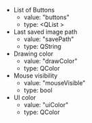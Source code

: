 - List of Buttons
    - value: "buttons"
    - type: <QList<int> >
- Last saved image path
    - value: "savePath"
    - type: QString
- Drawing color
    - value: "drawColor"
    - type: QColor
- Mouse visibility
    - value: "mouseVisible"
    - type: bool
- UI color
    - value: "uiColor"
    - type: QColor
